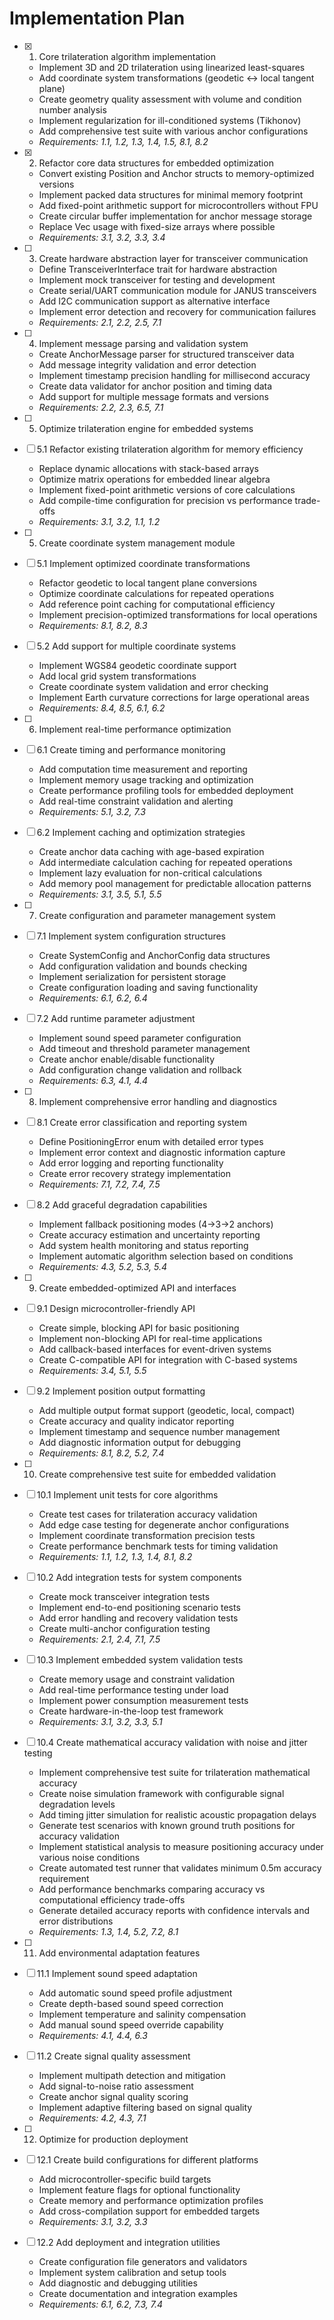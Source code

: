 # Implementation Plan

- [x] 1. Core trilateration algorithm implementation

  - Implement 3D and 2D trilateration using linearized least-squares
  - Add coordinate system transformations (geodetic ↔ local tangent plane)
  - Create geometry quality assessment with volume and condition number analysis
  - Implement regularization for ill-conditioned systems (Tikhonov)
  - Add comprehensive test suite with various anchor configurations
  - _Requirements: 1.1, 1.2, 1.3, 1.4, 1.5, 8.1, 8.2_

- [x] 2. Refactor core data structures for embedded optimization

  - Convert existing Position and Anchor structs to memory-optimized versions
  - Implement packed data structures for minimal memory footprint
  - Add fixed-point arithmetic support for microcontrollers without FPU
  - Create circular buffer implementation for anchor message storage
  - Replace Vec usage with fixed-size arrays where possible
  - _Requirements: 3.1, 3.2, 3.3, 3.4_

- [ ] 3. Create hardware abstraction layer for transceiver communication

  - Define TransceiverInterface trait for hardware abstraction
  - Implement mock transceiver for testing and development
  - Create serial/UART communication module for JANUS transceivers
  - Add I2C communication support as alternative interface
  - Implement error detection and recovery for communication failures
  - _Requirements: 2.1, 2.2, 2.5, 7.1_

- [ ] 4. Implement message parsing and validation system

  - Create AnchorMessage parser for structured transceiver data
  - Add message integrity validation and error detection
  - Implement timestamp precision handling for millisecond accuracy
  - Create data validator for anchor position and timing data
  - Add support for multiple message formats and versions
  - _Requirements: 2.2, 2.3, 6.5, 7.1_

- [ ] 5. Optimize trilateration engine for embedded systems
- [ ] 5.1 Refactor existing trilateration algorithm for memory efficiency

  - Replace dynamic allocations with stack-based arrays
  - Optimize matrix operations for embedded linear algebra
  - Implement fixed-point arithmetic versions of core calculations
  - Add compile-time configuration for precision vs performance trade-offs
  - _Requirements: 3.1, 3.2, 1.1, 1.2_

- [ ] 5. Create coordinate system management module
- [ ] 5.1 Implement optimized coordinate transformations

  - Refactor geodetic to local tangent plane conversions
  - Optimize coordinate calculations for repeated operations
  - Add reference point caching for computational efficiency
  - Implement precision-optimized transformations for local operations
  - _Requirements: 8.1, 8.2, 8.3_

- [ ] 5.2 Add support for multiple coordinate systems

  - Implement WGS84 geodetic coordinate support
  - Add local grid system transformations
  - Create coordinate system validation and error checking
  - Implement Earth curvature corrections for large operational areas
  - _Requirements: 8.4, 8.5, 6.1, 6.2_

- [ ] 6. Implement real-time performance optimization
- [ ] 6.1 Create timing and performance monitoring

  - Add computation time measurement and reporting
  - Implement memory usage tracking and optimization
  - Create performance profiling tools for embedded deployment
  - Add real-time constraint validation and alerting
  - _Requirements: 5.1, 3.2, 7.3_

- [ ] 6.2 Implement caching and optimization strategies

  - Create anchor data caching with age-based expiration
  - Add intermediate calculation caching for repeated operations
  - Implement lazy evaluation for non-critical calculations
  - Add memory pool management for predictable allocation patterns
  - _Requirements: 3.1, 3.5, 5.1, 5.5_

- [ ] 7. Create configuration and parameter management system
- [ ] 7.1 Implement system configuration structures

  - Create SystemConfig and AnchorConfig data structures
  - Add configuration validation and bounds checking
  - Implement serialization for persistent storage
  - Create configuration loading and saving functionality
  - _Requirements: 6.1, 6.2, 6.4_

- [ ] 7.2 Add runtime parameter adjustment

  - Implement sound speed parameter configuration
  - Add timeout and threshold parameter management
  - Create anchor enable/disable functionality
  - Add configuration change validation and rollback
  - _Requirements: 6.3, 4.1, 4.4_

- [ ] 8. Implement comprehensive error handling and diagnostics
- [ ] 8.1 Create error classification and reporting system

  - Define PositioningError enum with detailed error types
  - Implement error context and diagnostic information capture
  - Add error logging and reporting functionality
  - Create error recovery strategy implementation
  - _Requirements: 7.1, 7.2, 7.4, 7.5_

- [ ] 8.2 Add graceful degradation capabilities

  - Implement fallback positioning modes (4→3→2 anchors)
  - Create accuracy estimation and uncertainty reporting
  - Add system health monitoring and status reporting
  - Implement automatic algorithm selection based on conditions
  - _Requirements: 4.3, 5.2, 5.3, 5.4_

- [ ] 9. Create embedded-optimized API and interfaces
- [ ] 9.1 Design microcontroller-friendly API

  - Create simple, blocking API for basic positioning
  - Implement non-blocking API for real-time applications
  - Add callback-based interfaces for event-driven systems
  - Create C-compatible API for integration with C-based systems
  - _Requirements: 3.4, 5.1, 5.5_

- [ ] 9.2 Implement position output formatting

  - Add multiple output format support (geodetic, local, compact)
  - Create accuracy and quality indicator reporting
  - Implement timestamp and sequence number management
  - Add diagnostic information output for debugging
  - _Requirements: 8.1, 8.2, 5.2, 7.4_

- [ ] 10. Create comprehensive test suite for embedded validation
- [ ] 10.1 Implement unit tests for core algorithms

  - Create test cases for trilateration accuracy validation
  - Add edge case testing for degenerate anchor configurations
  - Implement coordinate transformation precision tests
  - Create performance benchmark tests for timing validation
  - _Requirements: 1.1, 1.2, 1.3, 1.4, 8.1, 8.2_

- [ ] 10.2 Add integration tests for system components

  - Create mock transceiver integration tests
  - Implement end-to-end positioning scenario tests
  - Add error handling and recovery validation tests
  - Create multi-anchor configuration testing
  - _Requirements: 2.1, 2.4, 7.1, 7.5_

- [ ] 10.3 Implement embedded system validation tests

  - Create memory usage and constraint validation
  - Add real-time performance testing under load
  - Implement power consumption measurement tests
  - Create hardware-in-the-loop test framework
  - _Requirements: 3.1, 3.2, 3.3, 5.1_

- [ ] 10.4 Create mathematical accuracy validation with noise and jitter testing

  - Implement comprehensive test suite for trilateration mathematical accuracy
  - Create noise simulation framework with configurable signal degradation levels
  - Add timing jitter simulation for realistic acoustic propagation delays
  - Generate test scenarios with known ground truth positions for accuracy validation
  - Implement statistical analysis to measure positioning accuracy under various noise conditions
  - Create automated test runner that validates minimum 0.5m accuracy requirement
  - Add performance benchmarks comparing accuracy vs computational efficiency trade-offs
  - Generate detailed accuracy reports with confidence intervals and error distributions
  - _Requirements: 1.3, 1.4, 5.2, 7.2, 8.1_

- [ ] 11. Add environmental adaptation features
- [ ] 11.1 Implement sound speed adaptation

  - Add automatic sound speed profile adjustment
  - Create depth-based sound speed correction
  - Implement temperature and salinity compensation
  - Add manual sound speed override capability
  - _Requirements: 4.1, 4.4, 6.3_

- [ ] 11.2 Create signal quality assessment

  - Implement multipath detection and mitigation
  - Add signal-to-noise ratio assessment
  - Create anchor signal quality scoring
  - Implement adaptive filtering based on signal quality
  - _Requirements: 4.2, 4.3, 7.1_

- [ ] 12. Optimize for production deployment
- [ ] 12.1 Create build configurations for different platforms

  - Add microcontroller-specific build targets
  - Implement feature flags for optional functionality
  - Create memory and performance optimization profiles
  - Add cross-compilation support for embedded targets
  - _Requirements: 3.1, 3.2, 3.3_

- [ ] 12.2 Add deployment and integration utilities
  - Create configuration file generators and validators
  - Implement system calibration and setup tools
  - Add diagnostic and debugging utilities
  - Create documentation and integration examples
  - _Requirements: 6.1, 6.2, 7.3, 7.4_
